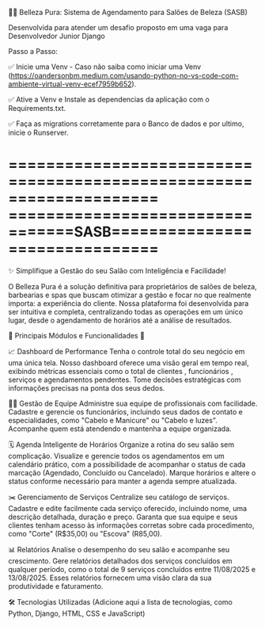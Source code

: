 💇‍♀️ Belleza Pura: Sistema de Agendamento para Salões de Beleza (SASB)

Desenvolvida para atender um desafio proposto em uma vaga para Desenvolvedor Junior Django

Passo a Passo:

✅ Inicie uma Venv - Caso não saiba como iniciar uma Venv (https://oandersonbm.medium.com/usando-python-no-vs-code-com-ambiente-virtual-venv-ecef7959b652).

✅ Ative a Venv e Instale as dependencias da aplicação com o Requirements.txt.

✅ Faça as migrations corretamente para o Banco de dados e por ultimo, inicie o Runserver.

====================================================================
=================================SASB===============================
====================================================================
✨ Simplifique a Gestão do seu Salão com Inteligência e Facilidade!

O Belleza Pura é a solução definitiva para proprietários de salões de beleza, barbearias e spas que buscam otimizar a gestão e focar no que realmente importa: a experiência do cliente. Nossa plataforma foi desenvolvida para ser intuitiva e completa, centralizando todas as operações em um único lugar, desde o agendamento de horários até a análise de resultados.

🚀 Principais Módulos e Funcionalidades 🚀

📈 Dashboard de Performance
Tenha o controle total do seu negócio em uma única tela. Nosso dashboard oferece uma visão geral em tempo real, exibindo métricas essenciais como o total de clientes , funcionários , serviços e agendamentos pendentes. Tome decisões estratégicas com informações precisas na ponta dos seus dedos.

👩‍💼 Gestão de Equipe
Administre sua equipe de profissionais com facilidade. Cadastre e gerencie os funcionários, incluindo seus dados de contato e especialidades, como "Cabelo e Manicure" ou "Cabelo e luzes". Acompanhe quem está atendendo e mantenha a equipe organizada.

🗓️ Agenda Inteligente de Horários
Organize a rotina do seu salão sem complicação. Visualize e gerencie todos os agendamentos em um calendário prático, com a possibilidade de acompanhar o status de cada marcação (Agendado, Concluído ou Cancelado). Marque horários e altere o status conforme necessário para manter a agenda sempre atualizada.

✂️ Gerenciamento de Serviços
Centralize seu catálogo de serviços. Cadastre e edite facilmente cada serviço oferecido, incluindo nome, uma descrição detalhada, duração e preço. Garanta que sua equipe e seus clientes tenham acesso às informações corretas sobre cada procedimento, como "Corte" (R$35,00) ou "Escova" (R85,00).

📊 Relatórios 
Analise o desempenho do seu salão e acompanhe seu crescimento. Gere relatórios detalhados dos serviços concluídos em qualquer período, como o total de 9 serviços concluídos entre 11/08/2025 e 13/08/2025. Esses relatórios fornecem uma visão clara da sua produtividade e faturamento.

🛠️ Tecnologias Utilizadas
(Adicione aqui a lista de tecnologias, como Python, Django, HTML, CSS e JavaScript)

